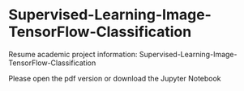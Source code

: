 # Supervised-Learning-Image-TensorFlow-Classification
Resume academic project information: Supervised-Learning-Image-TensorFlow-Classification


Please open the pdf version or download the Jupyter Notebook
